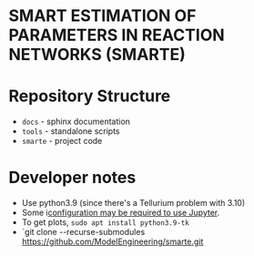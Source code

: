 # SMART ESTIMATION OF PARAMETERS IN REACTION NETWORKS (SMARTE)

# Repository Structure
* `docs` - sphinx documentation
* `tools` - standalone scripts
* `smarte` - project code

# Developer notes
* Use python3.9 (since there's a Tellurium problem with 3.10)
* Some i[configuration may be required to use Jupyter](https://stackoverflow.com/questions/67679019/jupyter-lab-not-opening-on-ubuntu).
* To get plots, ``sudo apt install python3.9-tk``
* `git clone --recurse-submodules https://github.com/ModelEngineering/smarte.git
